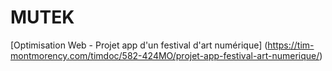 # MUTEK
[Optimisation Web - Projet app d'un festival d'art numérique] (https://tim-montmorency.com/timdoc/582-424MO/projet-app-festival-art-numerique/)
